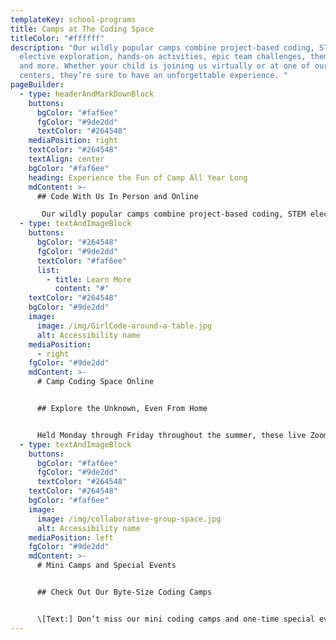 ```yaml
---
templateKey: school-programs
title: Camps at The Coding Space
titleColor: "#ffffff"
description: "Our wildly popular camps combine project-based coding, STEM
  elective exploration, hands-on activities, epic team challenges, theme days,
  and more. Whether your child is joining us virtually or at one of our coding
  centers, they’re sure to have an unforgettable experience. "
pageBuilder:
  - type: headerAndMarkDownBlock
    buttons:
      bgColor: "#faf6ee"
      fgColor: "#9de2dd"
      textColor: "#264548"
    mediaPosition: right
    textColor: "#264548"
    textAlign: center
    bgColor: "#faf6ee"
    heading: Experience the Fun of Camp All Year Long
    mdContent: >-
      ## Code With Us In Person and Online

       Our wildly popular camps combine project-based coding, STEM elective exploration, hands-on activities, epic team challenges, theme days, and more. Whether your child is joining us virtually or at one of our coding centers, they’re sure to have an unforgettable experience.
  - type: textAndImageBlock
    buttons:
      bgColor: "#264548"
      fgColor: "#9de2dd"
      textColor: "#faf6ee"
      list:
        - title: Learn More
          content: "#"
    textColor: "#264548"
    bgColor: "#9de2dd"
    image:
      image: /img/GirlCode-around-a-table.jpg
      alt: Accessibility name
    mediaPosition:
      - right
    fgColor: "#9de2dd"
    mdContent: >-
      # Camp Coding Space Online


      ## Explore the Unknown, Even From Home


      Held Monday through Friday throughout the summer, these live Zoom classes bring kids together to explore coding challenges, STEM subjects, and fun screen-free activities.
  - type: textAndImageBlock
    buttons:
      bgColor: "#faf6ee"
      fgColor: "#9de2dd"
      textColor: "#264548"
    textColor: "#264548"
    bgColor: "#faf6ee"
    image:
      image: /img/collaborative-group-space.jpg
      alt: Accessibility name
    mediaPosition: left
    fgColor: "#9de2dd"
    mdContent: >-
      # Mini Camps and Special Events


      ## Check Out Our Byte-Size Coding Camps


      \[Text:] Don’t miss our mini coding camps and one-time special events, offered virtually or in person throughout the year. Often coinciding with school and federal holidays like Presidents’ Day, Veterans’ Day, and more, These 90-minute events pack a big punch, bringing engagement and education to days off from school.
---
```

